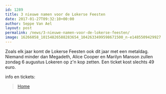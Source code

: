 ```yaml
---
id: 1289
title: 3 nieuwe namen voor de Lokerse Feesten
date: 2017-01-27T09:32:10+00:00
author: Seppe Van Ael
layout: post
permalink: /news/3-nieuwe-namen-voor-de-lokerse-feesten/
image: 16266058_10154826588283654_1042633499598671500_n-e1485509429927.png
---
```

Zoals elk jaar komt de Lokerse Feesten ook dit jaar met een metaldag. Niemand minder dan Megadeth, Alice Cooper en Marilyn Manson zullen zondag 6 augustus Lokeren op z'n kop zetten. Een ticket kost slechts 49 euro.

info en tickets:

<blockquote data-secret="na3smhCUkL" class="wp-embedded-content">
  <p>
    <a href="http://www.lokersefeesten.be/">Home</a>
  </p>
</blockquote>